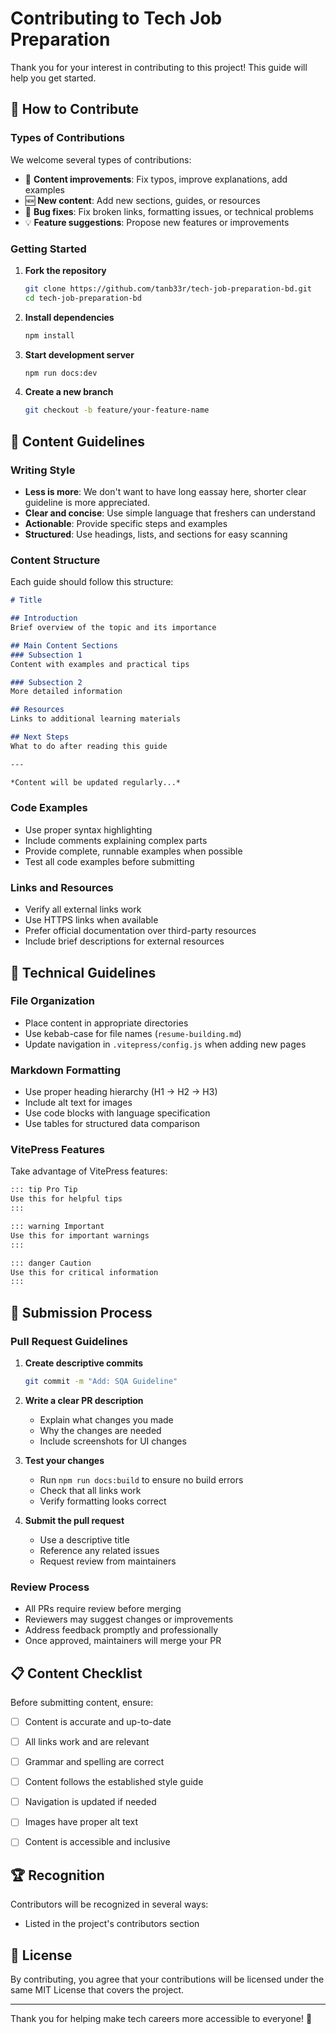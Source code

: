 # Contributing to Tech Job Preparation

Thank you for your interest in contributing to this project! This guide will help you get started.

## 🤝 How to Contribute

### Types of Contributions

We welcome several types of contributions:

- 📝 **Content improvements**: Fix typos, improve explanations, add examples
- 🆕 **New content**: Add new sections, guides, or resources
- 🐛 **Bug fixes**: Fix broken links, formatting issues, or technical problems
- 💡 **Feature suggestions**: Propose new features or improvements

### Getting Started

1. **Fork the repository**
   ```bash
   git clone https://github.com/tanb33r/tech-job-preparation-bd.git
   cd tech-job-preparation-bd
   ```

2. **Install dependencies**
   ```bash
   npm install
   ```

3. **Start development server**
   ```bash
   npm run docs:dev
   ```

4. **Create a new branch**
   ```bash
   git checkout -b feature/your-feature-name
   ```

## 📝 Content Guidelines

### Writing Style

- **Less is more**: We don't want to have long eassay here, shorter clear guideline is more appreciated.
- **Clear and concise**: Use simple language that freshers can understand
- **Actionable**: Provide specific steps and examples
- **Structured**: Use headings, lists, and sections for easy scanning

### Content Structure

Each guide should follow this structure:

```markdown
# Title

## Introduction
Brief overview of the topic and its importance

## Main Content Sections
### Subsection 1
Content with examples and practical tips

### Subsection 2
More detailed information

## Resources
Links to additional learning materials

## Next Steps
What to do after reading this guide

---

*Content will be updated regularly...*
```

### Code Examples

- Use proper syntax highlighting
- Include comments explaining complex parts
- Provide complete, runnable examples when possible
- Test all code examples before submitting

### Links and Resources

- Verify all external links work
- Use HTTPS links when available
- Prefer official documentation over third-party resources
- Include brief descriptions for external resources

## 🔧 Technical Guidelines

### File Organization

- Place content in appropriate directories
- Use kebab-case for file names (`resume-building.md`)
- Update navigation in `.vitepress/config.js` when adding new pages

### Markdown Formatting

- Use proper heading hierarchy (H1 → H2 → H3)
- Include alt text for images
- Use code blocks with language specification
- Use tables for structured data comparison

### VitePress Features

Take advantage of VitePress features:

```markdown
::: tip Pro Tip
Use this for helpful tips
:::

::: warning Important
Use this for important warnings
:::

::: danger Caution
Use this for critical information
:::
```

## 🚀 Submission Process

### Pull Request Guidelines

1. **Create descriptive commits**
   ```bash
   git commit -m "Add: SQA Guideline"
   ```

2. **Write a clear PR description**
   - Explain what changes you made
   - Why the changes are needed
   - Include screenshots for UI changes

3. **Test your changes**
   - Run `npm run docs:build` to ensure no build errors
   - Check that all links work
   - Verify formatting looks correct

4. **Submit the pull request**
   - Use a descriptive title
   - Reference any related issues
   - Request review from maintainers

### Review Process

- All PRs require review before merging
- Reviewers may suggest changes or improvements
- Address feedback promptly and professionally
- Once approved, maintainers will merge your PR

## 📋 Content Checklist

Before submitting content, ensure:

- [ ] Content is accurate and up-to-date
- [ ] All links work and are relevant
- [ ] Grammar and spelling are correct
- [ ] Content follows the established style guide
- [ ] Navigation is updated if needed
- [ ] Images have proper alt text
- [ ] Content is accessible and inclusive


## 🏆 Recognition

Contributors will be recognized in several ways:

- Listed in the project's contributors section

## 📄 License

By contributing, you agree that your contributions will be licensed under the same MIT License that covers the project.

---

Thank you for helping make tech careers more accessible to everyone! 🚀
